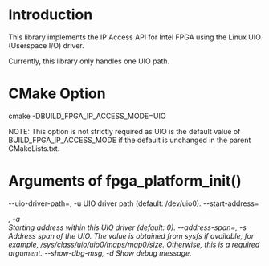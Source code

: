 # Introduction

This library implements the IP Access API for Intel FPGA using the Linux UIO (Userspace I/O) driver.

Currently, this library only handles one UIO path.

# CMake Option

cmake -DBUILD_FPGA_IP_ACCESS_MODE=UIO

NOTE: This option is not strictly required as UIO is the default value of BUILD_FPGA_IP_ACCESS_MODE if the default is unchanged in the parent CMakeLists.txt.

# Arguments of fpga_platform_init() 

 --uio-driver-path=<path>, -u <path>           UIO driver path (default: /dev/uio0).
 --start-address=<address>, -a <address>       Starting address within this UIO driver (default: 0).
 --address-span=<size>, -s <size>              Address span of the UIO. The value is obtained from sysfs if available, for example, /sys/class/uio/uio0/maps/map0/size. Otherwise, this is a required argument.
 --show-dbg-msg, -d                            Show debug message.
